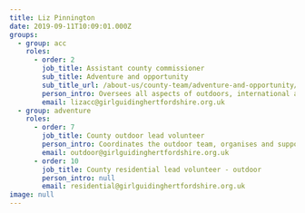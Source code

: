 ```yaml
---
title: Liz Pinnington
date: 2019-09-11T10:09:01.000Z
groups:
  - group: acc
    roles:
      - order: 2
        job_title: Assistant county commissioner
        sub_title: Adventure and opportunity
        sub_title_url: /about-us/county-team/adventure-and-opportunity/
        person_intro: Oversees all aspects of outdoors, international and opportunities for younger members.
        email: lizacc@girlguidinghertfordshire.org.uk
  - group: adventure
    roles:
      - order: 7
        job_title: County outdoor lead volunteer
        person_intro: Coordinates the outdoor team, organises and supports outdoor events and trainings, liaising with other advisers, and promoting an enthusiasm for the outdoors.
        email: outdoor@girlguidinghertfordshire.org.uk
      - order: 10
        job_title: County residential lead volunteer - outdoor
        person_intro: null
        email: residential@girlguidinghertfordshire.org.uk
image: null
---
```

